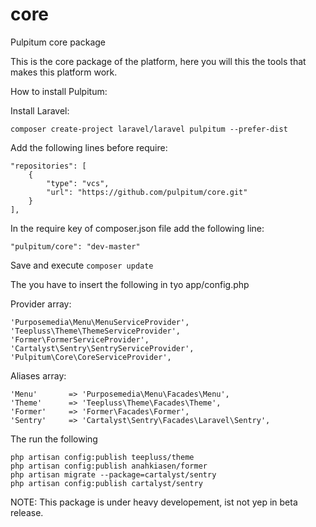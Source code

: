core
====

Pulpitum core package

This is the core package of the platform, here you will this the tools that makes this platform work.

How to install Pulpitum:

Install Laravel:

```composer create-project laravel/laravel pulpitum --prefer-dist```

Add the following lines before require:

    "repositories": [
        {
            "type": "vcs",
            "url": "https://github.com/pulpitum/core.git"
        }
    ],



In the require key of composer.json file add the following line:

    "pulpitum/core": "dev-master"

Save and execute ```composer update```


The you have to insert the following in tyo app/config.php

Provider array:

    'Purposemedia\Menu\MenuServiceProvider',
    'Teepluss\Theme\ThemeServiceProvider',
    'Former\FormerServiceProvider',
    'Cartalyst\Sentry\SentryServiceProvider',
    'Pulpitum\Core\CoreServiceProvider',

Aliases array:

    'Menu'       => 'Purposemedia\Menu\Facades\Menu',
    'Theme'      => 'Teepluss\Theme\Facades\Theme',
    'Former'     => 'Former\Facades\Former',
    'Sentry'     => 'Cartalyst\Sentry\Facades\Laravel\Sentry',


The run the following

    php artisan config:publish teepluss/theme
    php artisan config:publish anahkiasen/former
    php artisan migrate --package=cartalyst/sentry
    php artisan config:publish cartalyst/sentry


NOTE: This package is under heavy developement, ist not yep in beta release.
